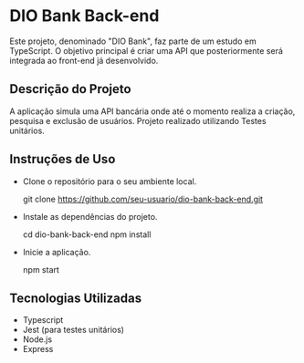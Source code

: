# DIO Bank Back-end

Este projeto, denominado "DIO Bank", faz parte de um estudo em TypeScript. O objetivo principal é criar uma API que posteriormente será integrada ao front-end já desenvolvido.


## Descrição do Projeto

A aplicação simula uma API bancária onde até o momento realiza a criação, pesquisa e exclusão de usuários. Projeto realizado utilizando Testes unitários.


## Instruções de Uso

- Clone o repositório para o seu ambiente local.

    git clone https://github.com/seu-usuario/dio-bank-back-end.git

- Instale as dependências do projeto.

    cd dio-bank-back-end
    npm install

- Inicie a aplicação.

    npm start


## Tecnologias Utilizadas

- Typescript
- Jest (para testes unitários)
- Node.js
- Express
